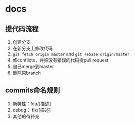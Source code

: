 # docs
## 提代码流程

1. 创建分支
2. 在新分支上修改代码
3. ``git fetch origin master`` and ``git rebase origin/master``
3. 修conflicts，并把没有错误的代码提pull request
4. 自己merge到master
5. 删除原branch

## commits命名规则
1. 新特性：fea/[描述]
2. debug： fix/[描述]
3. 其他的待补充
